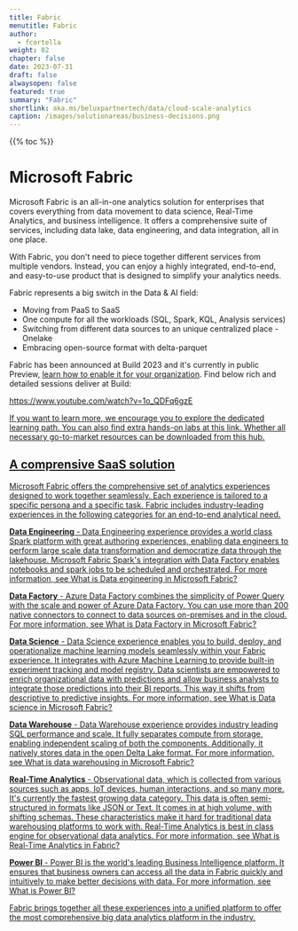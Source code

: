 ```yaml
---
title: Fabric
menutitle: Fabric
author: 
  - fcortella
weight: 02
chapter: false
date: 2023-07-31
draft: false
alwaysopen: false
featured: true
summary: "Fabric"
shortlink: aka.ms/beluxpartnertech/data/cloud-scale-analytics
caption: /images/solutionareas/business-decisions.png
---
```

{{% toc %}}

# Microsoft Fabric

Microsoft Fabric is an all-in-one analytics solution for enterprises that covers everything from data movement to data science, Real-Time Analytics, and business intelligence. It offers a comprehensive suite of services, including data lake, data engineering, and data integration, all in one place. 

With Fabric, you don't need to piece together different services from multiple vendors. Instead, you can enjoy a highly integrated, end-to-end, and easy-to-use product that is designed to simplify your analytics needs.

Fabric represents a big switch in the Data & AI field:
- Moving from PaaS to SaaS
- One compute for all the workloads (SQL, Spark, KQL, Analysis services)
- Switching from different data sources to an unique centralized place - Onelake 
- Embracing open-source format with delta-parquet 

Fabric has been announced at Build 2023 and it's currently in public Preview, [<u>learn how to enable it for your organization</u>](https://learn.microsoft.com/en-us/fabric/admin/fabric-switch). Find below rich and detailed sessions deliver at Build:

<u>https://www.youtube.com/watch?v=1o_QDFq6gzE<u>


If you want to learn more, we encourage you to explore the [<u>dedicated learning path</u>](https://learn.microsoft.com/en-us/training/paths/get-started-fabric/). You can also find extra hands-on labs at [<u>this link</u>](https://learn.microsoft.com/en-us/fabric/get-started/end-to-end-tutorials). Whether all necessary go-to-market resources can be downloaded from <u>[<u>this hub.</u>](https://partner.microsoft.com/en-us/asset/collection/fabric-readiness-and-enablement-resources#/)<u>

## A comprensive SaaS solution

Microsoft Fabric offers the comprehensive set of analytics experiences designed to work together seamlessly. Each experience is tailored to a specific persona and a specific task. Fabric includes industry-leading experiences in the following categories for an end-to-end analytical need.

**Data Engineering** - Data Engineering experience provides a world class Spark platform with great authoring experiences, enabling data engineers to perform large scale data transformation and democratize data through the lakehouse. Microsoft Fabric Spark's integration with Data Factory enables notebooks and spark jobs to be scheduled and orchestrated. For more information, see What is Data engineering in Microsoft Fabric?

**Data Factory** - Azure Data Factory combines the simplicity of Power Query with the scale and power of Azure Data Factory. You can use more than 200 native connectors to connect to data sources on-premises and in the cloud. For more information, see What is Data Factory in Microsoft Fabric?

**Data Science** - Data Science experience enables you to build, deploy, and operationalize machine learning models seamlessly within your Fabric experience. It integrates with Azure Machine Learning to provide built-in experiment tracking and model registry. Data scientists are empowered to enrich organizational data with predictions and allow business analysts to integrate those predictions into their BI reports. This way it shifts from descriptive to predictive insights. For more information, see What is Data science in Microsoft Fabric?

**Data Warehouse** - Data Warehouse experience provides industry leading SQL performance and scale. It fully separates compute from storage, enabling independent scaling of both the components. Additionally, it natively stores data in the open Delta Lake format. For more information, see What is data warehousing in Microsoft Fabric?

**Real-Time Analytics** - Observational data, which is collected from various sources such as apps, IoT devices, human interactions, and so many more. It's currently the fastest growing data category. This data is often semi-structured in formats like JSON or Text. It comes in at high volume, with shifting schemas. These characteristics make it hard for traditional data warehousing platforms to work with. Real-Time Analytics is best in class engine for observational data analytics. For more information, see What is Real-Time Analytics in Fabric?

**Power BI** - Power BI is the world's leading Business Intelligence platform. It ensures that business owners can access all the data in Fabric quickly and intuitively to make better decisions with data. For more information, see What is Power BI?

Fabric brings together all these experiences into a unified platform to offer the most comprehensive big data analytics platform in the industry.
